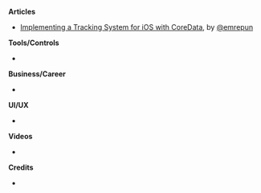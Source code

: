 
**Articles**

* [Implementing a Tracking System for iOS with CoreData](https://freeletics.engineering/2020/06/22/ios_tracking_coredata.html), by [@emrepun](https://github.com/emrepun)

**Tools/Controls**

* 

**Business/Career**

* 

**UI/UX**

* 

**Videos**

* 

**Credits**

* 
